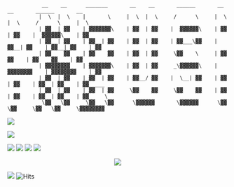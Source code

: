 ```
           __    __      _______       __    __       ______       __    __       ______       __            
          |  \  |  \    |       \     |  \  |  \     /      \     |  \  |  \     /      \     |  \           
          | ▓▓  | ▓▓    | ▓▓▓▓▓▓▓\    | ▓▓  | ▓▓    |  ▓▓▓▓▓▓\    | ▓▓  | ▓▓    |  ▓▓▓▓▓▓\    | ▓▓           
          | ▓▓__| ▓▓    | ▓▓__| ▓▓    | ▓▓  | ▓▓    | ▓▓___\▓▓    | ▓▓__| ▓▓    | ▓▓__| ▓▓    | ▓▓           
          | ▓▓    ▓▓    | ▓▓    ▓▓    | ▓▓  | ▓▓     \▓▓    \     | ▓▓    ▓▓    | ▓▓    ▓▓    | ▓▓           
          | ▓▓▓▓▓▓▓▓    | ▓▓▓▓▓▓▓\    | ▓▓  | ▓▓     _\▓▓▓▓▓▓\    | ▓▓▓▓▓▓▓▓    | ▓▓▓▓▓▓▓▓    | ▓▓           
          | ▓▓  | ▓▓    | ▓▓  | ▓▓    | ▓▓__/ ▓▓    |  \__| ▓▓    | ▓▓  | ▓▓    | ▓▓  | ▓▓    | ▓▓_____      
          | ▓▓  | ▓▓    | ▓▓  | ▓▓     \▓▓    ▓▓     \▓▓    ▓▓    | ▓▓  | ▓▓    | ▓▓  | ▓▓    | ▓▓     \     
           \▓▓   \▓▓     \▓▓   \▓▓      \▓▓▓▓▓▓       \▓▓▓▓▓▓      \▓▓   \▓▓     \▓▓   \▓▓     \▓▓▓▓▓▓▓▓     
```

<a href="https://hashnode.com/@ShinyEevee"><img src="https://img.shields.io/badge/Hashnode-12100E?style=for-the-badge&logo=Hashnode&logoColor=white"/></a>

<a href="https://www.linkedin.com/in/hrushal-nikhare-59255223b/"><img src="https://img.shields.io/badge/linkedin-%230077B5.svg?style=for-the-badge&logo=linkedin"/></a>

<a href="https://open.spotify.com/user/um092cahxmowdzqld3lmywcdp">
  <img src="https://img.shields.io/badge/Spotify-1ED760?style=for-the-badge&logo=spotify&logoColor=white"/></a>
<img src="https://github-readme-streak-stats.herokuapp.com/?user=Hrushal-Nikhare&theme=tokyonight"/>
<img src="https://github-readme-stats.vercel.app/api/top-langs?username=Hrushal-Nikhare&theme=tokyonight"/>
<img src="https://github-readme-stats.vercel.app/api?username=Hrushal-Nikhare&show_icons=true&theme=tokyonight"/>
<ul>
</ul>
<p align="center">
  <a href="https://skillicons.dev">
    <img src="https://skillicons.dev/icons?i=git,py,discord,bots,html,css,js,vscode,flask,vercel" />
  </a>
</p>
<a href="https://discord.com/users/741192494133280851"> <img src="https://lanyard.cnrad.dev/api/741192494133280851"></a>
<img alt="Hits" src="https://hits.sh/github.com/Hrushal-Nikhare.svg?style=for-the-badge&label=Visitors&color=002233&labelColor=0066FF&logo=abstract"/>
